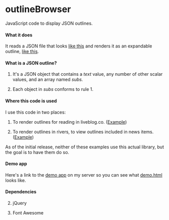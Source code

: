 # outlineBrowser

JavaScript code to display JSON outlines.

#### What it does

It reads a JSON file that looks <a href="http://liveblog.co/users/davewiner/2015/05/13/appleWatchNotes.json">like this</a> and renders it as an expandable outline, <a href="http://fargo.io/code/shared/outlinebrowser/demo1/index.html">like this</a>.

#### What is a JSON outline?

1. It's a JSON object that contains a <i>text</i> value, any number of other scalar values, and an array named <i>subs.</i>  

2. Each object in <i>subs</i> conforms to rule 1. 

#### Where this code is used

I use this code in two places:

1. To render outlines for reading in liveblog.co. (<a href="http://liveblog.co/users/davewiner/2015/05/13/appleWatchNotes.html">Example</a>)

2. To render outlines in rivers, to view outlines included in news items. (<a href="http://radio3.io/rivers/demo1/index.html">Example</a>)

As of the initial release, neither of these examples use this actual library, but the goal is to have them do so.

#### Demo app

Here's a link to the <a href="http://fargo.io/code/shared/outlinebrowser/demo1/index.html">demo app</a> on my server so you can see what <a href="https://github.com/scripting/outlineBrowser/blob/master/demo.html">demo.html</a> looks like.

#### Dependencies

2. jQuery

1. Font Awesome


